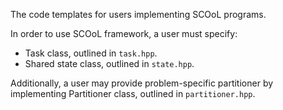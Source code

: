 The code templates for users implementing SCOoL programs.

In order to use SCOoL framework, a user must specify:

* Task class, outlined in `task.hpp`.
* Shared state class, outlined in `state.hpp`.

Additionally, a user may provide problem-specific partitioner by implementing Partitioner class, outlined in `partitioner.hpp`.
